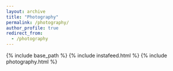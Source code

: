 ```yaml
---
layout: archive
title: "Photography"
permalink: /photography/
author_profile: true
redirect_from:
  - /photography
---
```


{% include base_path %}
{% include instafeed.html %}
{% include photography.html %}
